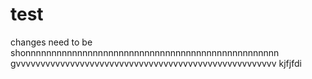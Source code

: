 # test

changes need to be shonnnnnnnnnnnnnnnnnnnnnnnnnnnnnnnnnnnnnnnnnnnnnnnnn
gvvvvvvvvvvvvvvvvvvvvvvvvvvvvvvvvvvvvvvvvvvvvvvvvvvvvv
kjfjfdi

